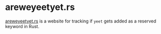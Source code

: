 # areweyeetyet.rs

[areweyeetyet.rs](https://areweyeetyet.rs) is a website for tracking if `yeet` gets added as a reserved keyword in Rust.

